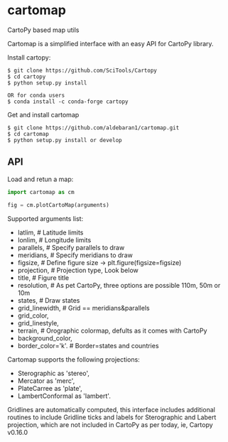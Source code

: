 # cartomap
CartoPy based map utils

Cartomap is a simplified interface with an easy API for CartoPy library.

Install cartopy:
```
$ git clone https://github.com/SciTools/Cartopy
$ cd cartopy
$ python setup.py install

OR for conda users
$ conda install -c conda-forge cartopy
```

Get and install cartomap
```
$ git clone https://github.com/aldebaran1/cartomap.git
$ cd cartomap
$ python setup.py install or develop
```

## API
Load and retun a map:
```Python
import cartomap as cm

fig = cm.plotCartoMap(arguments)
```

Supported arguments list:
* latlim, # Latitude limits
* lonlim, # Longitude limits
* parallels, # Specify parallels to draw
* meridians, # Specify meridians to draw
* figsize, # Define figure size -> plt.figure(figsize=figsize)
* projection, # Projection type, Look below
* title, # Figure title
* resolution, # As pet CartoPy, three options are possible 110m, 50m or 10m
* states, # Draw states
* grid_linewidth, # Grid == meridians&parallels
* grid_color,
* grid_linestyle, 
* terrain, # Orographic colormap, defults as it comes with CartoPy
* background_color,
* border_color='k'. # Border=states and countries

Cartomap supports the following projections:
* Sterographic as 'stereo',
* Mercator as 'merc',
* PlateCarree as 'plate',
* LambertConformal as 'lambert'.

Gridlines are automatically computed, this interface includes additional routines to include Gridline ticks and labels for 
Sterographic and Labert projection, which are not included in CartoPy as per today, ie, Cartopy v0.16.0
